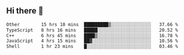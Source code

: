 ## Hi there 👋

<!--START_SECTION:waka-->

```txt
Other        15 hrs 10 mins  █████████▒░░░░░░░░░░░░░░░   37.66 %
TypeScript   8 hrs 16 mins   █████░░░░░░░░░░░░░░░░░░░░   20.52 %
C++          6 hrs 45 mins   ████▒░░░░░░░░░░░░░░░░░░░░   16.78 %
JavaScript   4 hrs 15 mins   ██▓░░░░░░░░░░░░░░░░░░░░░░   10.56 %
Shell        1 hr 23 mins    █░░░░░░░░░░░░░░░░░░░░░░░░   03.46 %
```

<!--END_SECTION:waka-->
